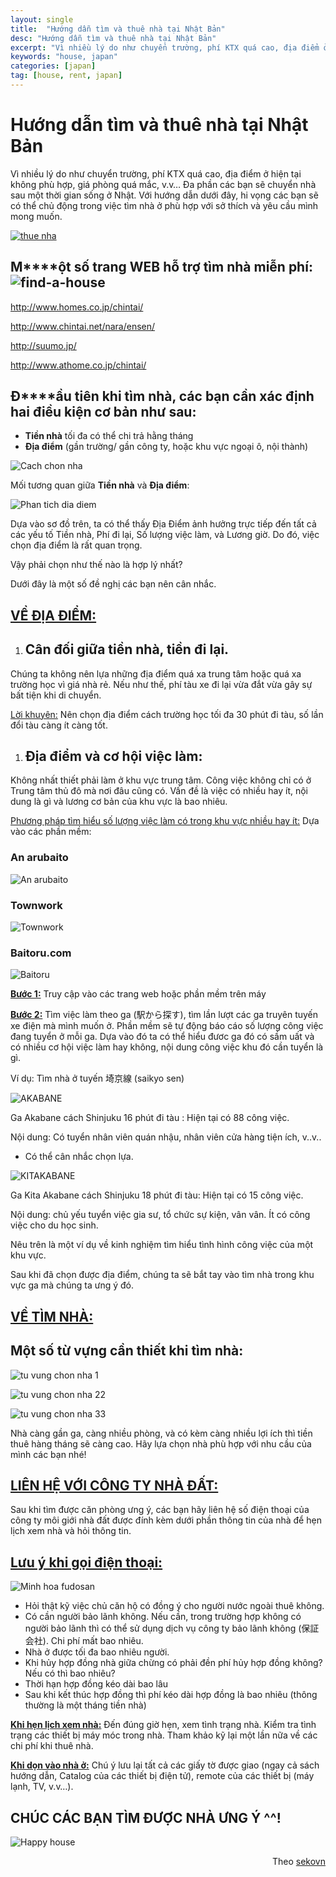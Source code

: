 ```yaml
---
layout: single
title:  "Hướng dẫn tìm và thuê nhà tại Nhật Bản"
desc: "Hướng dẫn tìm và thuê nhà tại Nhật Bản"
excerpt: "Vì nhiều lý do như chuyển trường, phí KTX quá cao, địa điểm ở hiện tại không phù hợp, giá phòng quá mắc, v.v… Đa phần các bạn sẽ chuyển nhà sau một thời gian sống ở Nhật. Với hướng dẫn dưới đây, hi vọng các bạn sẽ có thể chủ động trong việc tìm nhà ở phù hợp với sở thích và yêu cầu mình mong muốn"
keywords: "house, japan"
categories: [japan]
tag: [house, rent, japan]
---
```


# Hướng dẫn tìm và thuê nhà tại Nhật Bản

Vì nhiều lý do như chuyển trường, phí KTX quá cao, địa điểm ở hiện tại không phù hợp, giá phòng quá mắc, v.v… Đa phần các bạn sẽ chuyển nhà sau một thời gian sống ở Nhật. Với hướng dẫn dưới đây, hi vọng các bạn sẽ có thể chủ động trong việc tìm nhà ở phù hợp với sở thích và yêu cầu mình mong muốn.

[![thue nha](/wp-content/uploads/2015/12/thue-nha.jpg)](/wp-content/uploads/2015/12/thue-nha.jpg)

## **M****ột số trang WEB hỗ trợ tìm nhà miễn phí: ![find-a-house](https://sekovn.files.wordpress.com/2015/12/find-a-house.jpg?w=239&h=179)**

[http://www.homes.co.jp/chintai/  
<span class="wpel-icon wpel-image wpel-icon-6"></span>](//www.homes.co.jp/chintai/)

[http://www.chintai.net/nara/ensen/<span class="wpel-icon wpel-image wpel-icon-6"></span>](//www.chintai.net/nara/ensen/)

[http://suumo.jp/<span class="wpel-icon wpel-image wpel-icon-6"></span>](//suumo.jp/)

[http://www.athome.co.jp/chintai/<span class="wpel-icon wpel-image wpel-icon-6"></span>](//www.athome.co.jp/chintai/)

## **Đ****ầu tiên khi tìm nhà, các bạn cần xác định hai điều kiện cơ bản như sau:**

*   **Tiền nhà** tối đa có thể chi trả hằng tháng
*   **Địa điểm** (gần trường/ gần công ty, hoặc khu vực ngoại ô, nội thành)

![Cach chon nha](https://sekovn.files.wordpress.com/2015/12/cach-chon-nha.jpg?w=640)

Mối tương quan giữa **Tiền nhà** và **Địa điểm**:

![Phan tich dia diem](https://sekovn.files.wordpress.com/2015/12/phan-tich-dia-diem.jpg?w=640)

Dựa vào sơ đồ trên, ta có thể thấy Địa Điểm ảnh hưởng trực tiếp đến tất cả các yếu tố Tiền nhà, Phí đi lại, Số lượng việc làm, và Lương giờ. Do đó, việc chọn địa điểm là rất quan trọng.

Vậy phải chọn như thế nào là hợp lý nhất?

Dưới đây là một số đề nghị các bạn nên cân nhắc.

## **<u>VỀ ĐỊA ĐIỂM:</u>**

1.  ## **Cân đối giữa tiền nhà, tiền đi lại.**

Chúng ta không nên lựa những địa điểm quá xa trung tâm hoặc quá xa trường học vì giá nhà rẻ. Nếu như thế, phí tàu xe đi lại vừa đắt vừa gây sự bất tiện khi di chuyển.

<u>Lời khuyên:</u> Nên chọn địa điểm cách trường học tối đa 30 phút đi tàu, số lần đổi tàu càng ít càng tốt.

1.  ## **Địa điểm và cơ hội việc làm:**

Không nhất thiết phải làm ở khu vực trung tâm. Công việc không chỉ có ở Trung tâm thủ đô mà nơi đâu cũng có. Vấn đề là việc có nhiều hay ít, nội dung là gì và lương cơ bản của khu vực là bao nhiêu.

<u>Phương pháp tìm hiểu số lượng việc làm có trong khu vực nhiều hay ít:</u> Dựa vào các phần mềm:

### An arubaito

![An arubaito](https://sekovn.files.wordpress.com/2015/12/an-arubaito.png?w=295&h=295)

### Townwork

![Townwork](https://sekovn.files.wordpress.com/2015/12/townwork.png?w=338&h=338)

### Baitoru.com

![Baitoru](https://sekovn.files.wordpress.com/2015/12/baitoru.png?w=436&h=324)

**<u>Bước 1:</u>** Truy cập vào các trang web hoặc phần mềm trên máy

**<u>Bước 2:</u>** Tìm việc làm theo ga (駅から探す), tìm lần lượt các ga truyên tuyến xe điện mà mình muốn ở. Phần mềm sẽ tự động báo cáo số lượng công việc đang tuyển ở mỗi ga. Dựa vào đó ta có thể hiểu đươc ga đó có sầm uất và có nhiều cơ hội việc làm hay không, nội dung công việc khu đó cần tuyển là gì.

Ví dụ: Tìm nhà ở tuyến 埼京線 (saikyo sen)

![AKABANE](https://sekovn.files.wordpress.com/2015/12/akabane.jpg?w=640)

Ga Akabane cách Shinjuku 16 phút đi tàu : Hiện tại có 88 công việc.

Nội dung: Có tuyển nhân viên quán nhậu, nhân viên cửa hàng tiện ích, v..v..

*   Có thể cân nhắc chọn lựa.

![KITAKABANE](https://sekovn.files.wordpress.com/2015/12/kitakabane.jpg?w=640)

Ga Kita Akabane cách Shinjuku 18 phút đi tàu: Hiện tại có 15 công việc.

Nội dung: chủ yếu tuyển việc gia sư, tổ chức sự kiện, vân vân. Ít có công việc cho du học sinh.

Nêu trên là một ví dụ về kinh nghiệm tìm hiểu tình hình công việc của một khu vực.

Sau khi đã chọn được địa điểm, chúng ta sẽ bắt tay vào tìm nhà trong khu vực ga mà chúng ta ưng ý đó.

## **<u>VỀ TÌM NHÀ:</u>**

## Một số từ vựng cần thiết khi tìm nhà:

![tu vung chon nha 1](https://sekovn.files.wordpress.com/2015/12/tu-vung-chon-nha-1.jpg?w=568&h=310)

![tu vung chon nha 22](https://sekovn.files.wordpress.com/2015/12/tu-vung-chon-nha-22.jpg?w=640)

![tu vung chon nha 33](https://sekovn.files.wordpress.com/2015/12/tu-vung-chon-nha-33.jpg?w=640)

Nhà càng gần ga, càng nhiều phòng, và có kèm càng nhiều lợi ích thì tiền thuê hàng tháng sẽ càng cao. Hãy lựa chọn nhà phù hợp với nhu cầu của mình các bạn nhé!

## **<u>LIÊN HỆ VỚI CÔNG TY NHÀ ĐẤT:</u>**

Sau khi tìm được căn phòng ưng ý, các bạn hãy liên hệ số điện thoại của công ty môi giới nhà đất được đính kèm dưới phần thông tin của nhà để hẹn lịch xem nhà và hỏi thông tin.

## **<u>Lưu ý khi gọi điện thoại:</u>**

![Minh hoa fudosan](https://sekovn.files.wordpress.com/2015/12/minh-hoa-fudosan.gif?w=293&h=255)

*   Hỏi thật kỹ việc chủ căn hộ có đồng ý cho người nước ngoài thuê không.
*   Có cần người bảo lãnh không. Nếu cần, trong trường hợp không có người bảo lãnh thì có thể sử dụng dịch vụ công ty bảo lãnh không (保証会社). Chi phí mất bao nhiêu.
*   Nhà ở được tối đa bao nhiêu người.
*   Khi hủy hợp đồng nhà giữa chừng có phải đền phí hủy hợp đồng không? Nếu có thì bao nhiêu?
*   Thời hạn hợp đồng kéo dài bao lâu
*   Sau khi kết thúc hợp đồng thì phí kéo dài hợp đồng là bao nhiêu (thông thường là một tháng tiền nhà)

**<u>Khi hẹn lịch xem nhà:</u>** Đến đúng giờ hẹn, xem tình trạng nhà. Kiểm tra tình trạng các thiết bị máy móc trong nhà. Tham khảo kỹ lại một lần nữa về các chi phí khi thuê nhà.

**<u>Khi dọn vào nhà ở:</u>** Chú ý lưu lại tất cả các giấy tờ được giao (ngay cả sách hướng dẫn, Catalog của các thiết bị điện tử), remote của các thiết bị (máy lạnh, TV, v.v…).

## CHÚC CÁC BẠN TÌM ĐƯỢC NHÀ ƯNG Ý ^^!

![Happy house](https://sekovn.files.wordpress.com/2015/12/happy-house.gif?w=640)

<div style="text-align: right">Theo <a href="https://sekovn.com/2015/12/18/huong-dan-cach-tim-thue-nha-o-tai-nhat/">sekovn</a></div>
